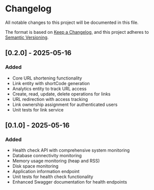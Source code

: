 # Changelog

All notable changes to this project will be documented in this file.

The format is based on [Keep a Changelog](https://keepachangelog.com/en/1.0.0/),
and this project adheres to [Semantic Versioning](https://semver.org/spec/v2.0.0.html).

## [0.2.0] - 2025-05-16
### Added
- Core URL shortening functionality
- Link entity with shortCode generation
- Analytics entity to track URL access
- Create, read, update, delete operations for links
- URL redirection with access tracking
- Link ownership assignment for authenticated users
- Unit tests for link service

## [0.1.0] - 2025-05-16
### Added
- Health check API with comprehensive system monitoring
- Database connectivity monitoring
- Memory usage monitoring (heap and RSS)
- Disk space monitoring
- Application information endpoint
- Unit tests for health check functionality
- Enhanced Swagger documentation for health endpoints
